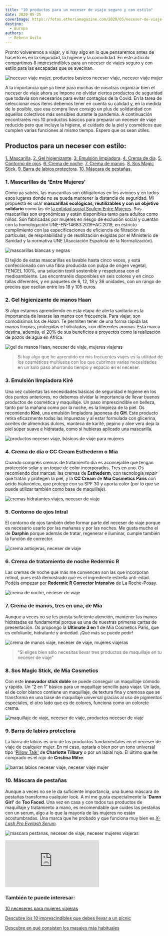```yaml
---
title: "10 productos para un neceser de viaje seguro y con estilo"
date: 2020-05-25
coverImage: https://fotos.etheriamagazine.com/2020/05/neceser-de-viaje-mujer.jpg
destino: 
  - Europa
authors: 
  - Rebeca Ávila
---
```


Pronto volveremos a viajar, y si hay algo en lo que pensaremos antes de hacerlo es en la seguridad, la higiene y la comodidad. En este artículo compartimos 8 imprescindibles para un neceser de viajes seguro y con estilo para las escapadas que se avecinan.

![neceser viaje mujer, productos basicos neceser viaje, neceser viaje mujer](https://fotos.etheriamagazine.com/2020/05/neceser-de-viaje-mujer.jpg "Productos básicos en un neceser de viaje.")

A la importancia que ya tiene para muchas de nosotras organizar bien el neceser de viaje 
ahora se impone no olvidar ciertos productos de seguridad que todavía son necesarios 
para evitar contagios de la Covid. En la tarea de seleccionar esos ítems debemos tener 
en cuenta su calidad y, en la medida de lo posible, que esa compra lleve consigo un plus 
de solidaridad con aquellos colectivos más sensibles durante la pandemia. A continuación 
encontraréis mis 10 productos básicos para preparar un neceser de viaje reducido pero 
que incluye la higiene, el cuidado de la piel y cosméticos que cumplen varias funciones 
al mismo tiempo. Espero que os sean útiles. 

## Productos para un neceser con estilo:

[1\. Mascarilla](#Mascarillas). [2\. Gel higienizante](#Gel-higienizante). [3\. Emulsión 
limpiadora](#Emulsión-limpiadora). [4\. Crema de día](#Crema-día). [5\. Contorno de 
ojos](#Contorno-ojos). [6\. Crema de noche](#Crema-noche). [7\. Crema de 
manos](#Crema-manos). [8\. Sos Magic Stick](#Magic-stick). [9\. Barra de labios 
protectora](#Barra-labios). [10\. Máscara de pestañas](#Máscara-pestañas). 

### 1\. Mascarillas de 'Entre Mujeres'

Como ya sabéis, las mascarillas son obligatorias en los aviones y en todos esos lugares 
donde no se pueda mantener la distancia de seguridad. Mi propuesta es usar **mascarillas 
ecológicas, reutilizables y con un objetivo solidario** como las de [la entidad social 
Soulem Entre Mujeres](https://www.soulem.org/mascarilla-higienica). Sus mascarillas son 
ergonómicas y están disponibles tanto para adultos como niños. Son fabricadas por 
mujeres en riesgo de exclusión social y cuentan con la homologación 
UNE-EN-14683:2019+AC:2019, en estricto cumplimiento con las especificaciones de 
eficiencia de filtración de partículas, de respirabilidad y de reutilización exigidas 
por el Ministerio de Sanidad y la normativa UNE (Asociación Española de la 
Normalización). 

![mascarillas blancas y negras](https://fotos.etheriamagazine.com/2020/05/mascarillas-soulem.jpg "Mascarillas ©Soulem.")

El tejido de estas mascarillas es lavable hasta cinco veces, y está confeccionado con 
una fibra producida con pulpa de origen vegetal, TENCEL 100%, una solución textil 
sostenible y respetuosa con el medioambiente. Las encontraréis disponibles en seis 
colores y en cinco tallas diferentes, y en paquetes de 6, 12, 18 y 36 unidades, con un 
rango de precios que oscilan entre los 18 y 105 euros. 

### 2\. Gel higienizante de manos Haan

Si algo estamos aprendiendo en esta etapa de alerta sanitaria es la importancia de 
lavarse las manos con frecuencia. Para viajar, son comodísimos los de _Haan_. Te 
permiten tener de una forma rápida las manos limpias, protegidas e hidratadas, con 
diferentes aromas. Esta marca destina, además, el 20% de sus beneficios a proyectos como 
la realización de pozos de agua en África. 

![gel de manos Haan, neceser de viaje, mujeres viajeras](https://fotos.etheriamagazine.com/2020/05/gel-higiene-viaje-haan.jpg "Gel higienizante de manos con distintos aromas de la marca Haan.")

> Si hay algo que he aprendido en mis frecuentes viajes es la utilidad de los cosméticos 
> multiusos con los que cubrimos varias necesidades en un solo paso ahorrando tiempo y 
> espacio en el neceser. 

### 3\. Emulsión limpiadora Kiré

Una vez cubiertas las necesidades básicas de seguridad e higiene en los dos puntos 
anteriores, no debemos olvidar la importancia de llevar buenos productos de cosmética y 
maquillaje. Un paso imprescindible en belleza, tanto por la mañana como por la noche, es 
la limpieza de la piel. Os recomiendo **Kiré**, una emulsión limpiadora japonesa de 
**GH**. Este producto retira eficazmente todas las impurezas y al estar formulada con 
glicerina, aceites de almendras dulces, manteca de karité, pepino y aloe vera deja la 
piel súper suave e hidratada, como si hubieras aplicado una mascarilla. 

![productos neceser viaje, básicos de viaje para mujeres](https://fotos.etheriamagazine.com/2020/05/emulsion-limpiadora-kire-neceser-viaje.jpg "Kiré, una emulsión japonesa de la marca GH.")

### 4\. Crema de día o CC Cream Esthederm o Mia

Cuando compréis cremas de tratamiento día es aconsejable que tengan protección solar y 
un toque de color incorporados. Tres en uno. Os recomiendo dos marcas: las cremas de 
**Esthederm**, con tecnología _repair_ que tratan y protegen la piel, y la **CC Cream** 
de **Mia Cosmetics Paris** con ácido hialurónico, que protege con su SPF 30 y aporta 
color (por lo que se puede utilizar también como base de maquillaje). 

![cremas hidratantes viajes, neceser de viaje](https://fotos.etheriamagazine.com/2020/05/mejor-crema-hidratante-viaje.jpg "Las mejores cremas hidratantes para tu neceser de viaje.")

### 5\. Contorno de ojos Intral

El contorno de ojos también debe formar parte del neceser de viaje porque es necesario 
usarlo por las mañanas y por las noches. Me gusta mucho el de **Darphin** porque además 
de tratar, regenerar e iluminar, cumple también la función de corrector. 

![crema antiojeras, neceser de viaje](https://fotos.etheriamagazine.com/2020/05/contorno-ojos-neceser-viaje.jpg "Intral, crema desinflamatoria y antioxidante para los ojos.")

### 6\. Crema de tratamiento de noche Redermic R

Las cremas de noche que más me convencen son las que incorporan retinol, pues está 
demostrado que es el ingrediente estrella anti-edad. Podéis empezar por **Redermic R 
Corrector Intensivo** de La Roche-Posay. 

![crema de noche, neceser de viaje](https://fotos.etheriamagazine.com/2020/05/corrector-neceser-viaje.jpg "Crema de tratamiento de noche para tu neceser de viaje.")

### 7\. Crema de manos, tres en una, de Mia

Aunque a veces no se les presta suficiente atención, mantener las manos hidratadas es 
fundamental porque es una de nuestras primeras cartas de presentación. Os propongo la 
**Ultimate 3 en 1** de Mia Cosmetics Paris, que es exfoliante, hidratante y antiedad. 
¡Qué más se puede pedir! 

![crema de manos viaje, neceser de viaje, mujeres viajeras](https://fotos.etheriamagazine.com/2020/05/mejor-crema-manos-neceser-viaje.jpg "Crema de manos para viajes: exfoliante, hidratante y anti-envejecimiento.")

> “Si eliges bien sólo necesitas llevar tres productos de maquillaje en tu neceser de 
> viaje” 

### 8\. Sos Magic Stick, de Mia Cosmetics

Con este **innovador stick doble** se puede conseguir un maquillaje cómodo y rápido. Un 
“2 en 1” básico para un maquillaje sencillo para viajar. Un lado, el de color blanco 
contiene un maquillaje, de textura fina y cremosa que se transforma en una base de 
maquillaje universal gracias al uso de pigmentos especiales, el otro lado que es de 
colores, funciona como un colorete crema. 

![maquillaje de viaje, neceser de viaje, productos neceser de viaje](https://fotos.etheriamagazine.com/2020/05/maquillaje-viaje-sos-magic-stick.jpg "Un stick de maquillaje pequeño y muy efectivo.")

### 9\. Barra de labios protectora

La barra de labios es uno de los productos fundamentales en el neceser de viaje de 
cualquier mujer. En mi caso, optaría o bien por un tono universal tipo '[Pillow 
Talk'](https://amzn.to/3O8X5Sn) de **Charlotte Tilbury** o por un labial rojo. El último 
que he comprado es el rojo de **Cristina Mitre**. 

![barras labios neceser viaje, neceser viaje mujer](https://fotos.etheriamagazine.com/2020/05/barras-labios-neceser-viaje.jpg "Pillow Talk de Charlotte Tilbury (Izq.) y barra de labios roja de Cristina Mitre (Dcha.).")

### 10\. Máscara de pestañas

Aunque a veces no se le da suficiente importancia, una buena máscara de pestañas 
transforma cualquier look. A mí me gusta especialmente la '**Damn Girl'** de **Too 
Faced**. Una vez en casa y con todos tus productos de maquillaje y tratamiento a mano, 
es recomendable que cuides las pestañas con un serum, algo a lo que la mayoría de las 
mujeres no están acostumbradas. Una marca que he probado y que funciona muy bien es 
_[X-Lash Pro Eyelash 
Serum](https://www.xlash.es/serum-pestanas/6-xlash-pro-6ml-serum-crece-pestanas.html)._ 

![mascara pestanas, neceser de viaje, neceser mujeres viajeras](https://fotos.etheriamagazine.com/2020/05/mascara-pestanas-viaje.jpg "Máscara de pestañas Dam Girl. Dispone de ediciones 'mini' de viaje.")

[![](https://www.awin1.com/cshow.php?s=2773559&v=12705&q=380159&r=686021)](https://www.awin1.com/cread.php?s=2773559&v=12705&q=380159&r=686021)

### También te puede interesar:

[10 neceseres para mujeres 
viajeras](https://etheriamagazine.com/2019/10/10/10-neceseres-viaje-o-regalos-para-mujeres-viajeras/) 

[Descubre los 10 imprescindibles que debes llevar a un 
pícnic](https://etheriamagazine.com/2020/09/03/que-llevar-picnic-en-el-campo/) 

[Descubre en qué consisten los masajes más 
habituales](https://etheriamagazine.com/2020/05/07/masajes-exoticos-que-hacen-viajar-a-india-bali-tailandia-japon-polinesia/)
